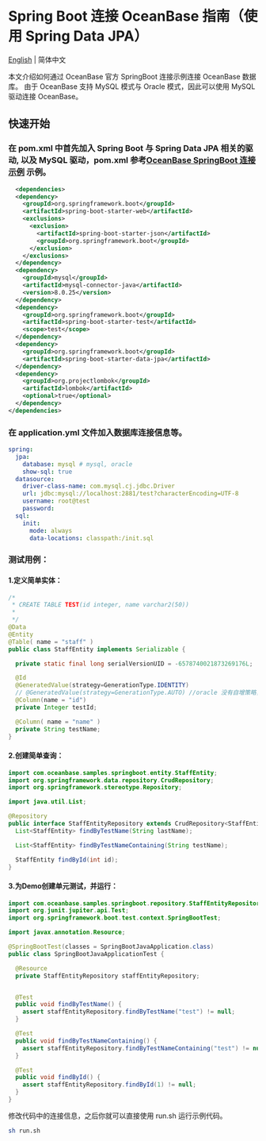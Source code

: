# Spring Boot 连接 OceanBase 指南（使用 Spring Data JPA）

[English](README.md) | 简体中文

本文介绍如何通过 OceanBase 官方 SpringBoot 连接示例连接 OceanBase 数据库。
由于 OceanBase 支持 MySQL 模式与 Oracle 模式，因此可以使用 MySQL 驱动连接 OceanBase。
## 快速开始

### 在 pom.xml 中首先加入 Spring Boot 与 Spring Data JPA 相关的驱动, 以及 MySQL 驱动，pom.xml 参考[OceanBase SpringBoot 连接示例](https://www.oceanbase.com/docs/community-observer-cn-10000000000900914) 示例。

```xml
  <dependencies>
  <dependency>
    <groupId>org.springframework.boot</groupId>
    <artifactId>spring-boot-starter-web</artifactId>
    <exclusions>
      <exclusion>
        <artifactId>spring-boot-starter-json</artifactId>
        <groupId>org.springframework.boot</groupId>
      </exclusion>
    </exclusions>
  </dependency>
  <dependency>
    <groupId>mysql</groupId>
    <artifactId>mysql-connector-java</artifactId>
    <version>8.0.25</version>
  </dependency>
  <dependency>
    <groupId>org.springframework.boot</groupId>
    <artifactId>spring-boot-starter-test</artifactId>
    <scope>test</scope>
  </dependency>
  <dependency>
    <groupId>org.springframework.boot</groupId>
    <artifactId>spring-boot-starter-data-jpa</artifactId>
  </dependency>
  <dependency>
    <groupId>org.projectlombok</groupId>
    <artifactId>lombok</artifactId>
    <optional>true</optional>
  </dependency>
</dependencies>
```

### 在 application.yml 文件加入数据库连接信息等。

```yaml
spring:
  jpa:
    database: mysql # mysql, oracle
    show-sql: true
  datasource:
    driver-class-name: com.mysql.cj.jdbc.Driver
    url: jdbc:mysql://localhost:2881/test?characterEncoding=UTF-8
    username: root@test
    password:
  sql:
    init:
      mode: always
      data-locations: classpath:/init.sql
```
### 测试用例：

#### 1.定义简单实体：
```java
/*
 * CREATE TABLE TEST(id integer, name varchar2(50))
 *
 */
@Data
@Entity
@Table( name = "staff" )
public class StaffEntity implements Serializable {

  private static final long serialVersionUID = -6578740021873269176L;

  @Id
  @GeneratedValue(strategy=GenerationType.IDENTITY)
  // @GeneratedValue(strategy=GenerationType.AUTO) //oracle 没有自增策略，添加该注解可以自动生成一个序列，提供自增主键，若数据库已有相关序列，可以忽 //略该注解。
  @Column(name = "id")
  private Integer testId;

  @Column( name = "name" )
  private String testName;
}
```
#### 2.创建简单查询：
```java
import com.oceanbase.samples.springboot.entity.StaffEntity;
import org.springframework.data.repository.CrudRepository;
import org.springframework.stereotype.Repository;

import java.util.List;

@Repository
public interface StaffEntityRepository extends CrudRepository<StaffEntity, Integer> {
  List<StaffEntity> findByTestName(String lastName);

  List<StaffEntity> findByTestNameContaining(String testName);

  StaffEntity findById(int id);
}
```

#### 3.为Demo创建单元测试，并运行：
```java
import com.oceanbase.samples.springboot.repository.StaffEntityRepository;
import org.junit.jupiter.api.Test;
import org.springframework.boot.test.context.SpringBootTest;

import javax.annotation.Resource;

@SpringBootTest(classes = SpringBootJavaApplication.class)
public class SpringBootJavaApplicationTest {

  @Resource
  private StaffEntityRepository staffEntityRepository;


  @Test
  public void findByTestName() {
    assert staffEntityRepository.findByTestName("test") != null;
  }

  @Test
  public void findByTestNameContaining() {
    assert staffEntityRepository.findByTestNameContaining("test") != null;
  }

  @Test
  public void findById() {
    assert staffEntityRepository.findById(1) != null;
  }
}
```

修改代码中的连接信息，之后你就可以直接使用 run.sh 运行示例代码。

```bash
sh run.sh
```
